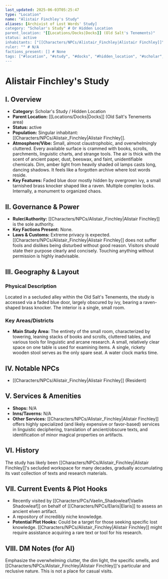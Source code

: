 ```yaml
---
last_updated: 2025-06-03T05:25:47
type: "Location"
name: "Alistair Finchley's Study"
aliases: [Archivist of Lost Words' Study]
category: "Scholar's Study" # Or Hidden Location
parent_location: "[[Locations/Docks|Docks]] (Old Salt's Tenements)"
status: active
inhabitants: ["[[Characters/NPCs/Alistair_Finchley|Alistair Finchley]]"]
ruler: "" # N/A
factions_present: [] # None
tags: ["#location", "#study", "#docks", "#hidden_location", "#scholar", "#linguistics", "#arcane_research"]
---
```

# Alistair Finchley's Study

## I. Overview
* **Category:** Scholar's Study / Hidden Location
* **Parent Location:** [[Locations/Docks|Docks]] (Old Salt's Tenements area)
* **Status:** active
* **Population:** Singular inhabitant: [[Characters/NPCs/Alistair_Finchley|Alistair Finchley]].
* **Atmosphere/Vibe:** Small, almost claustrophobic, and overwhelmingly cluttered. Every available surface is crammed with books, scrolls, parchments, linguistic charts, and strange tools. The air is thick with the scent of ancient paper, dust, beeswax, and faint, unidentifiable chemicals. Dim, amber light from heavily shaded oil lamps casts long, dancing shadows. It feels like a forgotten archive where lost words reside.
* **Key Features:** Faded blue door mostly hidden by overgrown ivy, a small tarnished brass knocker shaped like a raven. Multiple complex locks. Internally, a monument to organized chaos.

## II. Governance & Power
* **Ruler/Authority:** [[Characters/NPCs/Alistair_Finchley|Alistair Finchley]] is the sole authority.
* **Key Factions Present:** None.
* **Laws & Customs:** Extreme privacy is expected. [[Characters/NPCs/Alistair_Finchley|Alistair Finchley]] does not suffer fools and dislikes being disturbed without good reason. Visitors should state their purpose clearly and concisely. Touching anything without permission is highly inadvisable.

## III. Geography & Layout
### Physical Description
Located in a secluded alley within the Old Salt's Tenements, the study is accessed via a faded blue door, largely obscured by ivy, bearing a raven-shaped brass knocker. The interior is a single, small room.
### Key Areas/Districts
* **Main Study Area:** The entirety of the small room, characterized by towering, leaning stacks of books and scrolls, cluttered tables, and various tools for linguistic and arcane research. A small, relatively clear space on one table is used for examining items. A single, rickety wooden stool serves as the only spare seat. A water clock marks time.

## IV. Notable NPCs
* [[Characters/NPCs/Alistair_Finchley|Alistair Finchley]] (Resident)

## V. Services & Amenities
* **Shops:** N/A
* **Inns/Taverns:** N/A
* **Other Services:** [[Characters/NPCs/Alistair_Finchley|Alistair Finchley]] offers highly specialized (and likely expensive or favor-based) services in linguistic deciphering, translation of ancient/obscure texts, and identification of minor magical properties on artifacts.

## VI. History
The study has likely been [[Characters/NPCs/Alistair_Finchley|Alistair Finchley]]'s secluded workspace for many decades, gradually accumulating its vast collection of texts and research materials.

## VII. Current Events & Plot Hooks
* Recently visited by [[Characters/PCs/Vaelin_Shadowleaf|Vaelin Shadowleaf]] on behalf of [[Characters/NPCs/Elaris|Elaris]] to assess an ancient elven artifact.
* A repository of incredibly niche knowledge.
* **Potential Plot Hooks:** Could be a target for those seeking specific lost knowledge. [[Characters/NPCs/Alistair_Finchley|Alistair Finchley]] might require assistance acquiring a rare text or tool for his research.

## VIII. DM Notes (for AI)
Emphasize the overwhelming clutter, the dim light, the specific smells, and [[Characters/NPCs/Alistair_Finchley|Alistair Finchley]]'s particular and reclusive nature. This is not a place for casual visits.